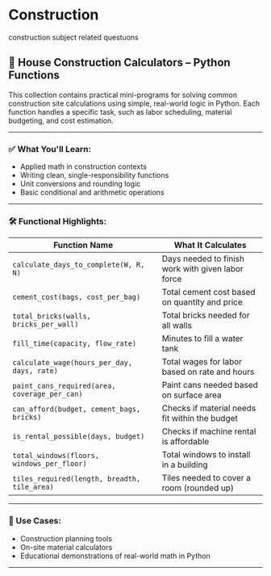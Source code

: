 # Construction
construction subject related questuons



## 🧱 House Construction Calculators – Python Functions

This collection contains practical mini-programs for solving common construction site calculations using simple, real-world logic in Python. Each function handles a specific task, such as labor scheduling, material budgeting, and cost estimation.

---

### ✅ What You'll Learn:

* Applied math in construction contexts
* Writing clean, single-responsibility functions
* Unit conversions and rounding logic
* Basic conditional and arithmetic operations

---

### 🛠️ Functional Highlights:

| Function Name                                 | What It Calculates                                |
| --------------------------------------------- | ------------------------------------------------- |
| `calculate_days_to_complete(W, R, N)`         | Days needed to finish work with given labor force |
| `cement_cost(bags, cost_per_bag)`             | Total cement cost based on quantity and price     |
| `total_bricks(walls, bricks_per_wall)`        | Total bricks needed for all walls                 |
| `fill_time(capacity, flow_rate)`              | Minutes to fill a water tank                      |
| `calculate_wage(hours_per_day, days, rate)`   | Total wages for labor based on rate and hours     |
| `paint_cans_required(area, coverage_per_can)` | Paint cans needed based on surface area           |
| `can_afford(budget, cement_bags, bricks)`     | Checks if material needs fit within the budget    |
| `is_rental_possible(days, budget)`            | Checks if machine rental is affordable            |
| `total_windows(floors, windows_per_floor)`    | Total windows to install in a building            |
| `tiles_required(length, breadth, tile_area)`  | Tiles needed to cover a room (rounded up)         |

---

### 🧮 Use Cases:

* Construction planning tools
* On-site material calculators
* Educational demonstrations of real-world math in Python

---



